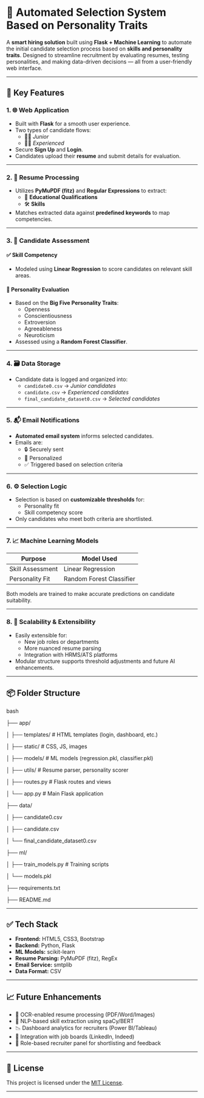 # 🤖 Automated Selection System Based on Personality Traits

A **smart hiring solution** built using **Flask + Machine Learning** to automate the initial candidate selection process based on **skills and personality traits**. Designed to streamline recruitment by evaluating resumes, testing personalities, and making data-driven decisions — all from a user-friendly web interface.

---

## 🌟 Key Features

### 1. 🌐 Web Application
- Built with **Flask** for a smooth user experience.
- Two types of candidate flows:  
  - 🧑‍🎓 *Junior*  
  - 👩‍💼 *Experienced*
- Secure **Sign Up** and **Login**.
- Candidates upload their **resume** and submit details for evaluation.

---

### 2. 📄 Resume Processing
- Utilizes **PyMuPDF (fitz)** and **Regular Expressions** to extract:
  - 📘 **Educational Qualifications**
  - 🛠️ **Skills**
- Matches extracted data against **predefined keywords** to map competencies.

---

### 3. 🧠 Candidate Assessment

#### ✅ Skill Competency
- Modeled using **Linear Regression** to score candidates on relevant skill areas.

#### 🧪 Personality Evaluation
- Based on the **Big Five Personality Traits**:
  - Openness  
  - Conscientiousness  
  - Extroversion  
  - Agreeableness  
  - Neuroticism  
- Assessed using a **Random Forest Classifier**.

---

### 4. 🗃️ Data Storage
- Candidate data is logged and organized into:
  - `candidate0.csv` → *Junior candidates*  
  - `candidate.csv` → *Experienced candidates*  
  - `final_candidate_dataset0.csv` → *Selected candidates*

---

### 5. 📬 Email Notifications
- **Automated email system** informs selected candidates.
- Emails are:
  - 🔒 Securely sent  
  - 🎯 Personalized  
  - ✅ Triggered based on selection criteria

---

### 6. ⚙️ Selection Logic
- Selection is based on **customizable thresholds** for:
  - Personality fit
  - Skill competency score
- Only candidates who meet both criteria are shortlisted.

---

### 7. 📈 Machine Learning Models
| Purpose            | Model Used             |
|--------------------|------------------------|
| Skill Assessment   | Linear Regression       |
| Personality Fit    | Random Forest Classifier|

Both models are trained to make accurate predictions on candidate suitability.

---

### 8. 🚀 Scalability & Extensibility
- Easily extensible for:
  - New job roles or departments
  - More nuanced resume parsing
  - Integration with HRMS/ATS platforms
- Modular structure supports threshold adjustments and future AI enhancements.

---

## 📦 Folder Structure

bash

├── app/

│   ├── templates/         # HTML templates (login, dashboard, etc.)

│   ├── static/            # CSS, JS, images

│   ├── models/            # ML models (regression.pkl, classifier.pkl)

│   ├── utils/             # Resume parser, personality scorer

│   ├── routes.py          # Flask routes and views

│   └── app.py             # Main Flask application

├── data/

│   ├── candidate0.csv

│   ├── candidate.csv

│   └── final_candidate_dataset0.csv

├── ml/

│   ├── train_models.py    # Training scripts

│   └── models.pkl

├── requirements.txt

├── README.md


---

## ✅ Tech Stack

- **Frontend:** HTML5, CSS3, Bootstrap  
- **Backend:** Python, Flask  
- **ML Models:** scikit-learn  
- **Resume Parsing:** PyMuPDF (fitz), RegEx  
- **Email Service:** smtplib  
- **Data Format:** CSV  

---


## 📈 Future Enhancements

- 📄 OCR-enabled resume processing (PDF/Word/Images)
- 🧬 NLP-based skill extraction using spaCy/BERT
- 📉 Dashboard analytics for recruiters (Power BI/Tableau)
- 🔁 Integration with job boards (LinkedIn, Indeed)
- 🔐 Role-based recruiter panel for shortlisting and feedback

---

## 📢 License

This project is licensed under the [MIT License](LICENSE).

---
